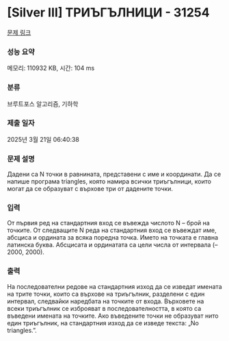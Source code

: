 # [Silver III] ТРИЪГЪЛНИЦИ - 31254 

[문제 링크](https://www.acmicpc.net/problem/31254) 

### 성능 요약

메모리: 110932 KB, 시간: 104 ms

### 분류

브루트포스 알고리즘, 기하학

### 제출 일자

2025년 3월 21일 06:40:38

### 문제 설명

<p>Дадени са N точки в равнината, представени с име и координати. Да се напише програма triangles, която намира всички триъгълници, които могат да се образуват с върхове три от дадените точки.</p>

### 입력 

 <p>От първия ред на стандартния вход се въвежда числото N – брой на точките. От следващите N редa на стандартния вход се въвеждат име, абсциса и ордината за всяка поредна точка. Името на точката е главна латинска буква. Абсцисата и ординатата са цели числа от интервала (–2000, 2000).</p>

### 출력 

 <p>На последователни редове на стандартния изход да се изведат имената на трите точки, които са върховe на триъгълник, разделени с един интервал, следвайки наредбата на точките от входа. Върховете на всеки триъгълник се изброяват в последователността, в която са въведени имената на точките. Ако въведените точки не образуват нито един триъгълник, на стандартния изход да се изведе текста: „No triangles.”.</p>

